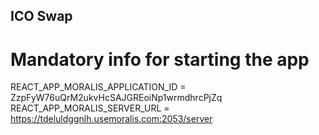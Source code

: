 ## ICO Swap

# Mandatory info for starting the app
REACT_APP_MORALIS_APPLICATION_ID = ZzpFyW76uQrM2ukvHcSAJGREoiNp1wrmdhrcPjZq
REACT_APP_MORALIS_SERVER_URL = https://tdeluldggnlh.usemoralis.com:2053/server